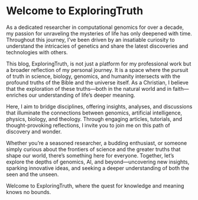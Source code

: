 # Welcome to ExploringTruth

As a dedicated researcher in computational genomics for over a decade, my passion for unraveling the mysteries of life has only deepened with time. Throughout this journey, I’ve been driven by an insatiable curiosity to understand the intricacies of genetics and share the latest discoveries and technologies with others.

This blog, ExploringTruth, is not just a platform for my professional work but a broader reflection of my personal journey. It is a space where the pursuit of truth in science, biology, genomics, and humanity intersects with the profound truths of the Bible and the universe itself. As a Christian, I believe that the exploration of these truths—both in the natural world and in faith—enriches our understanding of life’s deeper meaning.

Here, I aim to bridge disciplines, offering insights, analyses, and discussions that illuminate the connections between genomics, artificial intelligence, physics, biology, and theology. Through engaging articles, tutorials, and thought-provoking reflections, I invite you to join me on this path of discovery and wonder.

Whether you’re a seasoned researcher, a budding enthusiast, or someone simply curious about the frontiers of science and the greater truths that shape our world, there’s something here for everyone. Together, let’s explore the depths of genomics, AI, and beyond—uncovering new insights, sparking innovative ideas, and seeking a deeper understanding of both the seen and the unseen.

Welcome to ExploringTruth, where the quest for knowledge and meaning knows no bounds.
